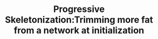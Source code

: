 ---
title: "Progressive Skeletonization:Trimming more fat from a network at initialization"
year: 2020
pdf_url: "https://arxiv.org/abs/2006.09081"
category: "vision"
author_list: "Pau de Jorge, Amartya Sanyal, Harkirat Singh Behl, Philip H.S. Torr, Gregory Rogez, Puneet Kumar Dokania"
grant: "MURI"
pub_in: "arXiv"
---